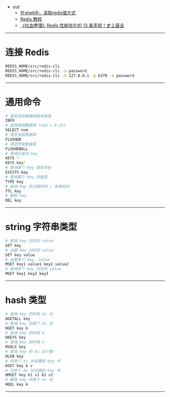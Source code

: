 
- out
  - [在shell中，读取redis值方式](https://blog.csdn.net/shuishen520/article/details/89465612)
  - [Redis 教程](https://www.runoob.com/redis/redis-tutorial.html)
  - [《吐血整理》Redis 性能优化的 13 条军规！史上最全](https://juejin.im/post/5e79702af265da570c75580a)

---

# 连接 Redis

```bash
REDIS_HOME/src/redis-cli
REDIS_HOME/src/redis-cli -a password
REDIS_HOME/src/redis-cli -h 127.0.0.1 -p 6379 -a password
```

---

# 通用命令

```bash
# 查询当前数据库版本信息
INFO
# 选择其他数据库 (num = 0-15)
SELECT num
# 清空当前数据库
FLUSHDB
# 清空所有数据库
FLUSHDBALL
# 查询已有的 key
KEYS *
KEYS key*
# 查询某个 key 是否存在
EXISTS key
# 查询某个 key 的类型
TYPE key
# 查询 key 的过期时间 / 有效时间
TTL key
# 删除 key
DEL key
```

---

# string 字符串类型

```bash
# 查询 key 对应的 value
GET key
# 设置 key 对应的 value
SET key value
# 设置多个 key, value
MSET key1 value1 key2 value2
# 查询多个 key 对应的 value
MGET key1 key2 key3
```

---

# hash 类型

```bash
# 查询 key 的所有 kv 对
HGETALL key
# 查询 key 的某个 kv 对
HGET key k
# 查询 key 的所有 k
HKEYS key
# 查询 key 的所有 v
HVALS key
# 查询 key 的 kv 对个数
HLEN key
# 将单个 kv 对设置到 key 中
HSET key k v
# 将多个 kv 对设置到 key 中
HMSET key k1 v1 k2 v2
# 删除 key 中某个 kv 对
HDEL key k
```

---
